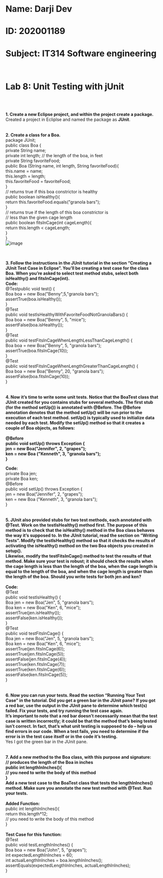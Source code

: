 # Name: Darji Dev
# ID: 202001189
# Subject: IT314 Software engineering

<br>

# Lab 8: Unit Testing with jUnit
<br><br>

**1. Create a new Eclipse project, and within the project create a package.**
<br>      Created a project in Ecliplse and named the package as **JUnit**.
<br><br><br>
**2. Create a class for a Boa.**
<br>      package JUnit;
 <br>public class Boa {
<br>  private String name;
<br>private int length; // the length of the boa, in feet
<br>private String favoriteFood;
<br>public Boa (String name, int length, String favoriteFood){
<br>this.name = name;
<br>this.length = length;
<br>this.favoriteFood = favoriteFood;
<br>}
<br>// returns true if this boa constrictor is healthy
<br>public boolean isHealthy(){
<br>return this.favoriteFood.equals(&quot;granola bars&quot;);
<br>}
<br>// returns true if the length of this boa constrictor is
<br>// less than the given cage length
<br>public boolean fitsInCage(int cageLength){
<br>return this.length &lt; cageLength;
<br>}
<br>}
<br>
![image](https://user-images.githubusercontent.com/83688003/233329147-b1002e94-769c-4a44-aa68-451f03d2eb51.png)

<br><br>
**3. Follow the instructions in the JUnit tutorial in the section “Creating a JUnit
Test Case in Eclipse”. You’ll be creating a test case for the class Boa. When
you’re asked to select test method stubs, select both isHealthy() and
fitsInCage(int).**
<br>**Code:**
<br>@Testpublic void test() {
<br>Boa boa = new Boa(&quot;Benny&quot;,5,&quot;granola bars&quot;);
<br>assertTrue(boa.isHealthy());
<br>}
<br>@Test
<br>public void testIsHealthyWithFavoriteFoodNotGranolaBars() {
<br>Boa boa = new Boa(&quot;Benny&quot;, 5, &quot;mice&quot;);
<br>assertFalse(boa.isHealthy());
<br>}
<br>@Test
<br>public void testFitsInCageWhenLengthLessThanCageLength() {
<br>Boa boa = new Boa(&quot;Benny&quot;, 5, &quot;granola bars&quot;);
<br>assertTrue(boa.fitsInCage(10));
<br>}
<br>@Test
<br>public void testFitsInCageWhenLengthGreaterThanCageLength() {
<br>Boa boa = new Boa(&quot;Benny&quot;, 20, &quot;granola bars&quot;);
<br>assertFalse(boa.fitsInCage(10));
<br>}
<br>
<br><br>
**4. Now it’s time to write some unit tests. Notice that the BoaTest class that
JUnit created for you contains stubs for several methods. The first stub (for
the method setUp()) is annotated with @Before. The @Before annotation
denotes that the method setUp() will be run prior to the execution of each test
method. setUp() is typically used to initialize data needed by each test.
Modify the setUp() method so that it creates a couple of Boa objects, as
follows:**
**<br>
<br>@Before
<br>public void setUp() throws Exception {
<br>jen = new Boa("Jennifer", 2, "grapes");
<br>ken = new Boa ("Kenneth", 3, "granola bars");
<br>}
<br>**

**Code:**
<br>private Boa jen;
<br>private Boa ken;
<br>@Before
<br>public void setUp() throws Exception {
<br>jen = new Boa(&quot;Jennifer&quot;, 2, &quot;grapes&quot;);
<br>ken = new Boa (&quot;Kenneth&quot;, 3, &quot;granola bars&quot;);
<br>}
<br>
<br><br>
**5. JUnit also provided stubs for two test methods, each annotated with @Test.
Work on the testIsHealthy() method first. The purpose of this method is to
check that the isHealthy() method in the Boa class behaves the way it’s
supposed to. In the JUnit tutorial, read the section on “Writing Tests”. Modify
the testIsHealthy() method so that it checks the results of activating the
isHealthy() method on the two Boa objects you created in setup(). <br>
Likewise, modify the testFitsInCage() method to test the results of that
method. Make sure your test is robust; it should check the results when the
cage length is less than the length of the boa, when the cage length is equal to
the length of the boa, and when the cage length is greater than the length of
the boa. Should you write tests for both jen and ken?<br>**
<br>
**Code:<br>**
@Test<br>
public void testIsHealthy() {<br>
Boa jen = new Boa(&quot;Jen&quot;, 5, &quot;granola bars&quot;);<br>
Boa ken = new Boa(&quot;Ken&quot;, 6, &quot;mice&quot;);<br>
assertTrue(jen.isHealthy());<br>
assertFalse(ken.isHealthy());<br>
}<br>
@Test<br>
public void testFitsInCage() {<br>
Boa jen = new Boa(&quot;Jen&quot;, 5, &quot;granola bars&quot;);<br>
Boa ken = new Boa(&quot;Ken&quot;, 6, &quot;mice&quot;);<br>
assertTrue(jen.fitsInCage(6));<br>
assertTrue(jen.fitsInCage(5));<br>
assertFalse(jen.fitsInCage(4));<br>
assertTrue(ken.fitsInCage(7));<br>
assertTrue(ken.fitsInCage(6));<br>
assertFalse(ken.fitsInCage(5));<br>
}<br>
<br>
<br>
**6. Now you can run your tests. Read the section “Running Your Test Case” in
the tutorial. Did you get a green bar in the JUnit pane? If you got a red bar,
use the output in the JUnit pane to determine which test(s) failed. Fix your
tests, and try running the test case again. <br>
It’s important to note that a red bar doesn’t necessarily mean that the test case
is written incorrectly; it could be that the method that’s being tested isn’t
correct. In fact, that’s what unit testing is supposed to do – help us find errors
in our code. When a test fails, you need to determine if the error is in the test
case itself or in the code it’s testing. <br>**
Yes I got the green bar in the JUnit pane.
<br>
<br><br>
**7. Add a new method to the Boa class, with this purpose and signature: <br>
// produces the length of the Boa in inches<br>
public int lengthInInches(){<br>
// you need to write the body of this method<br>
}<br>
Add a new test case to the BoaTest class that tests the lengthInInches()
method. Make sure you annotate the new test method with @Test. Run your
tests.<br>**
<br>
**Added Function: <br>**
public int lengthInInches(){<br>
return this.length*12;<br>
// you need to write the body of this method<br>
}<br>
<br>
**Test Case for this function:<br>**
@Test<br>
public void testLengthInInches() {<br>
Boa boa = new Boa(&quot;John&quot;, 5, &quot;grapes&quot;);<br>
int expectedLengthInInches = 60;<br>
int actualLengthInInches = boa.lengthInInches();<br>
assertEquals(expectedLengthInInches, actualLengthInInches);<br>
}<br>
<br>
